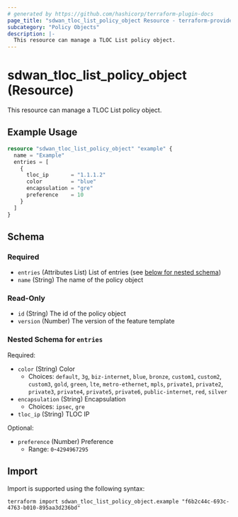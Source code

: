 ```yaml
---
# generated by https://github.com/hashicorp/terraform-plugin-docs
page_title: "sdwan_tloc_list_policy_object Resource - terraform-provider-sdwan"
subcategory: "Policy Objects"
description: |-
  This resource can manage a TLOC List policy object.
---
```


# sdwan_tloc_list_policy_object (Resource)

This resource can manage a TLOC List policy object.

## Example Usage

```terraform
resource "sdwan_tloc_list_policy_object" "example" {
  name = "Example"
  entries = [
    {
      tloc_ip       = "1.1.1.2"
      color         = "blue"
      encapsulation = "gre"
      preference    = 10
    }
  ]
}
```

<!-- schema generated by tfplugindocs -->
## Schema

### Required

- `entries` (Attributes List) List of entries (see [below for nested schema](#nestedatt--entries))
- `name` (String) The name of the policy object

### Read-Only

- `id` (String) The id of the policy object
- `version` (Number) The version of the feature template

<a id="nestedatt--entries"></a>
### Nested Schema for `entries`

Required:

- `color` (String) Color
  - Choices: `default`, `3g`, `biz-internet`, `blue`, `bronze`, `custom1`, `custom2`, `custom3`, `gold`, `green`, `lte`, `metro-ethernet`, `mpls`, `private1`, `private2`, `private3`, `private4`, `private5`, `private6`, `public-internet`, `red`, `silver`
- `encapsulation` (String) Encapsulation
  - Choices: `ipsec`, `gre`
- `tloc_ip` (String) TLOC IP

Optional:

- `preference` (Number) Preference
  - Range: `0`-`4294967295`

## Import

Import is supported using the following syntax:

```shell
terraform import sdwan_tloc_list_policy_object.example "f6b2c44c-693c-4763-b010-895aa3d236bd"
```
